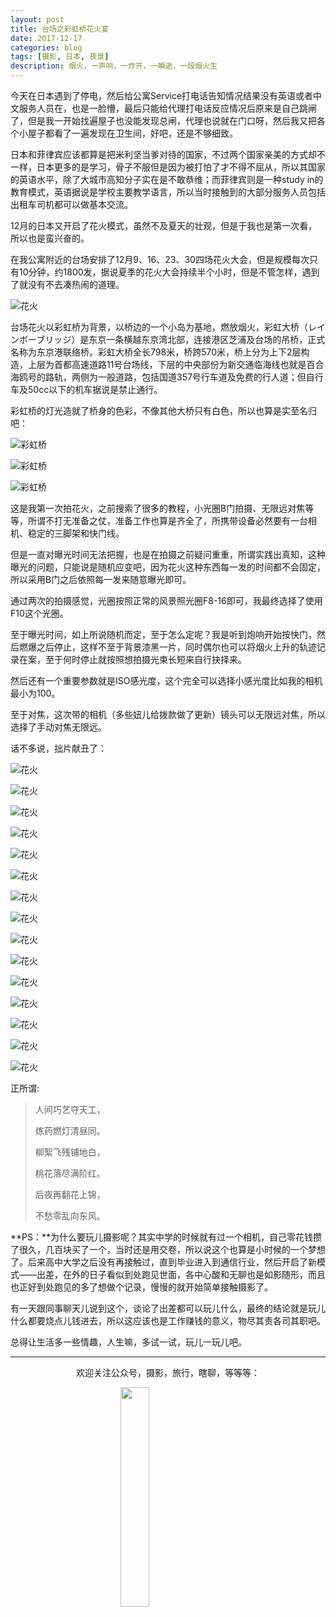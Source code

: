 ```yaml
---
layout: post
title: 台场之彩虹桥花火宴
date: 2017-12-17
categories: blog
tags: [摄影, 日本, 夜景]
description: 烟火，一声响，一炸开，一瞬逝，一段烟火生
---
```


<style>
img{
  display:block;
  margin:0
  auto;
}
</style>

<meta name="referrer" content="never">

今天在日本遇到了停电，然后给公寓Service打电话告知情况结果没有英语或者中文服务人员在，也是一脸懵，最后只能给代理打电话反应情况后原来是自己跳闸了，但是我一开始找遍屋子也没能发现总闸，代理也说就在门口呀，然后我又把各个小屋子都看了一遍发现在卫生间，好吧，还是不够细致。

日本和菲律宾应该都算是把米利坚当爹对待的国家，不过两个国家亲美的方式却不一样，日本更多的是学习，骨子不服但是因为被打怕了才不得不屈从，所以其国家的英语水平，除了大城市高知分子实在是不敢恭维；而菲律宾则是一种study in的教育模式，英语据说是学校主要教学语言，所以当时接触到的大部分服务人员包括出租车司机都可以做基本交流。

12月的日本又开启了花火模式，虽然不及夏天的壮观，但是于我也是第一次看，所以也是蛮兴奋的。

在我公寓附近的台场安排了12月9、16、23、30四场花火大会，但是规模每次只有10分钟，约1800发，据说夏季的花火大会持续半个小时，但是不管怎样，遇到了就没有不去凑热闹的道理。

![花火][4]

台场花火以彩虹桥为背景，以桥边的一个小岛为基地，燃放烟火，彩虹大桥（レインボーブリッジ）是东京一条横越东京湾北部，连接港区芝浦及台场的吊桥，正式名称为东京港联络桥。彩虹大桥全长798米，桥跨570米，桥上分为上下2层构造，上层为首都高速道路11号台场线，下层的中央部份为新交通临海线也就是百合海鸥号的路轨，两侧为一般道路，包括国道357号行车道及免费的行人道；但自行车及50cc以下的机车据说是禁止通行。

彩虹桥的灯光造就了桥身的色彩，不像其他大桥只有白色，所以也算是实至名归吧：

![彩虹桥][1]

![彩虹桥][2]

![彩虹桥][3]

这是我第一次拍花火，之前搜索了很多的教程，小光圈B门拍摄、无限远对焦等等，所谓不打无准备之仗，准备工作也算是齐全了，所携带设备必然要有一台相机、稳定的三脚架和快门线。

但是一直对曝光时间无法把握，也是在拍摄之前疑问重重，所谓实践出真知，这种曝光的问题，只能说是随机应变吧，因为花火这种东西每一发的时间都不会固定，所以采用B门之后依照每一发来随意曝光即可。

通过两次的拍摄感觉，光圈按照正常的风景照光圈F8-16即可，我最终选择了使用F10这个光圈。

至于曝光时间，如上所说随机而定，至于怎么定呢？我是听到炮响开始按快门，然后燃爆之后停止，这样不至于背景漆黑一片，同时偶尔也可以将烟火上升的轨迹记录在案，至于何时停止就按照想拍摄光束长短来自行抉择来。

然后还有一个重要参数就是ISO感光度，这个完全可以选择小感光度比如我的相机最小为100。

至于对焦，这次带的相机（多些妞儿给拨款做了更新）镜头可以无限远对焦，所以选择了手动对焦无限远。

话不多说，拙片献丑了：

![花火][5]

![花火][6]

![花火][7]

![花火][8]

![花火][9]

![花火][10]

![花火][11]

![花火][12]

![花火][13]

![花火][14]

![花火][15]

![花火][16]

![花火][17]

![花火][18]

![花火][19]

正所谓:
> 人间巧艺夺天工，
>
> 炼药燃灯清昼同。
>
> 柳絮飞残铺地白，
>
> 桃花落尽满阶红。
>
> 后夜再翻花上锦，
>
> 不愁零乱向东风。

**PS：**为什么要玩儿摄影呢？其实中学的时候就有过一个相机，自己零花钱攒了很久，几百块买了一个，当时还是用交卷，所以说这个也算是小时候的一个梦想了。后来高中大学之后没有再接触过，直到毕业进入到通信行业，然后开启了新模式——出差，在外的日子看似到处跑见世面，各中心酸和无聊也是如影随形，而且也正好到处跑见的多了想做个记录，慢慢的就开始简单接触摄影了。

有一天跟同事聊天儿说到这个，谈论了出差都可以玩儿什么，最终的结论就是玩儿什么都要烧点儿钱进去，所以这应该也是工作赚钱的意义，物尽其责各司其职吧。

总得让生活多一些情趣，人生嘛，多试一试，玩儿一玩儿吧。

------------
<p align="center">欢迎关注公众号，摄影，旅行，瞎聊，等等等：</p>
<img src="https://mmbiz.qpic.cn/mmbiz_jpg/QqiaFS6NT0eD1g2UjYu4VfCGHmbhgVqOAnNnJQfN7ZhRVUCopYOsfpPtIEB95VNEqu8trAxJXzGDg01ka6z6wzQ/0?wx_fmt=jpeg" width="30%" />

  [1]: https://mmbiz.qpic.cn/mmbiz_jpg/QqiaFS6NT0eCicvlGs94wcfS4bHyIsf4Bvvt3aKmYmXhnr7sWx7w3QhFjkWKryYxdyyvIhN1cajhn8h5U9MbE1qw/0?wx_fmt=jpeg
  [2]: https://mmbiz.qpic.cn/mmbiz_jpg/QqiaFS6NT0eCicvlGs94wcfS4bHyIsf4BvgM9eMaHIhwVvxaibcRiaa79bayetUDwSgevoshYicPcB0oWwO00oARiaSQ/0?wx_fmt=jpeg
  [3]: https://mmbiz.qpic.cn/mmbiz_jpg/QqiaFS6NT0eCicvlGs94wcfS4bHyIsf4Bvcib003PEMRIJ6hCicdWvdNmFBv9ADYKXMcFkG6fA7yvdGpUkTLicgKWKg/0?wx_fmt=jpeg
  [4]: https://mmbiz.qpic.cn/mmbiz_jpg/QqiaFS6NT0eCicvlGs94wcfS4bHyIsf4Bv647p88SRkjUgtrKKglygPtiar74PhJseN5LdmL4ktRTUmDibZ0JWia4Bg/0?wx_fmt=jpeg
  [5]: https://mmbiz.qpic.cn/mmbiz_jpg/QqiaFS6NT0eCicvlGs94wcfS4bHyIsf4Bva9Zbiar83nhbgNpvUeqibL2mfx9pnuMSZvbbicu1AdD52vXxtc05icKv9A/0?wx_fmt=jpeg
  [6]: https://mmbiz.qpic.cn/mmbiz_jpg/QqiaFS6NT0eCicvlGs94wcfS4bHyIsf4BvnMu9Ww6HkrY7NdW3BKR4O6pIHUjdbyqpPg1P2SJTz7licd5xoELHH0Q/0?wx_fmt=jpeg
  [7]: https://mmbiz.qpic.cn/mmbiz_jpg/QqiaFS6NT0eCicvlGs94wcfS4bHyIsf4BvCtf6sEq8nKo45d0yicXRqiavCUIIrdicVkG6XKGibBIDbVcjyjZcXozhBw/0?wx_fmt=jpeg
  [8]: https://mmbiz.qpic.cn/mmbiz_jpg/QqiaFS6NT0eCicvlGs94wcfS4bHyIsf4Bvxr6ibpaMnJ2FWOXr2AWKia6SJcvVBHrNAickwhhF0NVsLoiab33vAar7yw/0?wx_fmt=jpeg
  [9]: https://mmbiz.qpic.cn/mmbiz_jpg/QqiaFS6NT0eCicvlGs94wcfS4bHyIsf4BvGnKJyLJSzJTnouiat4weZQWW7Stg6rNv8Oy7YF0EdrR90wC6LeeuCOQ/0?wx_fmt=jpeg
  [10]: https://mmbiz.qpic.cn/mmbiz_jpg/QqiaFS6NT0eCicvlGs94wcfS4bHyIsf4BvsaiaZrcicgibdkicTNRAep7rHQdlpicplEO5sGOasLG2QBq1JECJkllUtxw/0?wx_fmt=jpeg
  [11]: https://mmbiz.qpic.cn/mmbiz_jpg/QqiaFS6NT0eCicvlGs94wcfS4bHyIsf4BvkiccKtxNZHusL9wtCE1CgtYTAGT84ZZrlYjJrOpq6oJibT2Nhr59zYFQ/0?wx_fmt=jpeg
  [12]: https://mmbiz.qpic.cn/mmbiz_jpg/QqiaFS6NT0eCicvlGs94wcfS4bHyIsf4BvSeo3vsJSMibzegfGhWLtKWrG1SaSU7gsm2FQUcH0nicw98epAbia0uvSw/0?wx_fmt=jpeg
  [13]: https://mmbiz.qpic.cn/mmbiz_jpg/QqiaFS6NT0eCicvlGs94wcfS4bHyIsf4BvaBdfnJ4mMictwvRxWMjYShwLC15jS5qicza90dK6wTo9qIDacRGT4VjA/0?wx_fmt=jpeg
  [14]: https://mmbiz.qpic.cn/mmbiz_jpg/QqiaFS6NT0eCicvlGs94wcfS4bHyIsf4Bv0yiabEhH52FCAuU38mAMw77nKLuXGqvaPRVL0G4l9Cvl1mstKAKZjOQ/0?wx_fmt=jpeg
  [15]: https://mmbiz.qpic.cn/mmbiz_jpg/QqiaFS6NT0eCicvlGs94wcfS4bHyIsf4BvOJQalicCbkADbNjLEVe1f2rXvFDLWMaicAIf7w7gmdFfJyj69QhZxPKQ/0?wx_fmt=jpeg
  [16]: https://mmbiz.qpic.cn/mmbiz_jpg/QqiaFS6NT0eCicvlGs94wcfS4bHyIsf4Bv0FslZNV2RHG6lyu8rgK2HrDgtjlqg02DPiamzffsUf1pa3XOTT9AjjQ/0?wx_fmt=jpeg
  [17]: https://mmbiz.qpic.cn/mmbiz_jpg/QqiaFS6NT0eCicvlGs94wcfS4bHyIsf4BvoIjzfYuarMYGFI0bemsMZD2Jsxukr8PQMhBiahsuGqUYe37pwINO5yQ/0?wx_fmt=jpeg
  [18]: https://mmbiz.qpic.cn/mmbiz_jpg/QqiaFS6NT0eCicvlGs94wcfS4bHyIsf4BvXd0OD6NJXkr385qibakRfrLLrvqRFJgGDPUPfcp1I6ykia2YT5xWHmxg/0?wx_fmt=jpeg
  [19]: https://mmbiz.qpic.cn/mmbiz_jpg/QqiaFS6NT0eCicvlGs94wcfS4bHyIsf4BvPHmiaQhiczWl0oDQMqeyQRJxWbOmosiajswcE7hutmyniaad2o5w4Gq8yg/0?wx_fmt=jpeg


